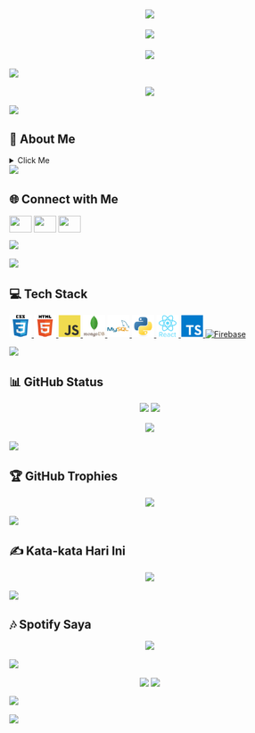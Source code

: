 <h3 align="center">

![](https://capsule-render.vercel.app/api?type=soft&color=gradient&height=150&section=header&text=Welcome+to+My+Profile!&fontSize=40&Color=white)

<img src="https://media.giphy.com/media/hvRJCLFzcasrR4ia7z/giphy.gif" width="28">
</h3>

<p align="center">
  <a href="https://github.com/LemonSync"><img src="https://readme-typing-svg.herokuapp.com?color=36BCF7&center=true&vCenter=true&lines=Hi!+I'm+LemonSync;A+Web+Developer;A+Bot+Developer;I+Love+JavaScript+❤️"></a>
</p>

<img src="https://user-images.githubusercontent.com/73097560/115834477-dbab4500-a447-11eb-908a-139a6edaec5c.gif">

<p align="center">
  <img src="https://komarev.com/ghpvc/?username=LemonSync&style=for-the-badge&label=Viewers+Account&color=brightgreen">
</p>

<img src="https://user-images.githubusercontent.com/73097560/115834477-dbab4500-a447-11eb-908a-139a6edaec5c.gif">
  
## 💫 About Me  
<details>
  <summary>Click Me</summary>
<div align="left">
  
👤 **Nama:** Eres Fran Setia Simbolon (Lemon)  
🌍 **Suku:** Batak Toba  
⛪ **Agama:** Kristen Protestan  
💖 **Pacar:** Nothing (Ngapain Pacaran)  
📱 **No HP:** 085763482523  
📧 **Email:** grouplemon0@gmail.com 

  </div>
</details>

<img src="https://user-images.githubusercontent.com/73097560/115834477-dbab4500-a447-11eb-908a-139a6edaec5c.gif">

## 🌐 Connect with Me  
<p align="left">
<a href="https://twitter.com/SyncLemon" target="blank"><img align="center" src="https://raw.githubusercontent.com/rahuldkjain/github-profile-readme-generator/master/src/images/icons/Social/twitter.svg" height="30" width="40" /></a>
<a href="https://instagram.com/lemon_sync" target="blank"><img align="center" src="https://raw.githubusercontent.com/rahuldkjain/github-profile-readme-generator/master/src/images/icons/Social/instagram.svg" height="30" width="40" /></a>
<a href="https://www.youtube.com/@lemon_sync" target="blank"><img align="center" src="https://raw.githubusercontent.com/rahuldkjain/github-profile-readme-generator/master/src/images/icons/Social/youtube.svg" height="30" width="40" /></a>
</p>

<a href="https://saweria.co/Monle"><img src="https://img.shields.io/badge/TIP%20Me-Bantu%20Saya-blue?style=for-the-badge&logo=bitcoin"></a>

<img src="https://user-images.githubusercontent.com/73097560/115834477-dbab4500-a447-11eb-908a-139a6edaec5c.gif">

## 💻 Tech Stack
<p align="left">
<a href="https://www.w3schools.com/css/" target="_blank"> <img src="https://raw.githubusercontent.com/devicons/devicon/master/icons/css3/css3-original-wordmark.svg" alt="css3" width="40" height="40"/> </a> 
<a href="https://www.w3.org/html/" target="_blank"> <img src="https://raw.githubusercontent.com/devicons/devicon/master/icons/html5/html5-original-wordmark.svg" alt="html5" width="40" height="40"/> </a> 
<a href="https://developer.mozilla.org/en-US/docs/Web/JavaScript" target="_blank"> <img src="https://raw.githubusercontent.com/devicons/devicon/master/icons/javascript/javascript-original.svg" alt="javascript" width="40" height="40"/> </a> 
<a href="https://www.mongodb.com/" target="_blank"> <img src="https://raw.githubusercontent.com/devicons/devicon/master/icons/mongodb/mongodb-original-wordmark.svg" alt="mongodb" width="40" height="40"/> </a> 
<a href="https://www.mysql.com/" target="_blank"> <img src="https://raw.githubusercontent.com/devicons/devicon/master/icons/mysql/mysql-original-wordmark.svg" alt="mysql" width="40" height="40"/> </a> 
<a href="https://www.python.org" target="_blank"> <img src="https://raw.githubusercontent.com/devicons/devicon/master/icons/python/python-original.svg" alt="python" width="40" height="40"/> </a> 
<a href="https://reactjs.org/" target="_blank"> <img src="https://raw.githubusercontent.com/devicons/devicon/master/icons/react/react-original-wordmark.svg" alt="react" width="40" height="40"/> </a> 
<a href="https://www.typescriptlang.org/" target="_blank"> <img src="https://raw.githubusercontent.com/devicons/devicon/master/icons/typescript/typescript-original.svg" alt="typescript" width="40" height="40"/> </a> 
<a href="https://www.typescriptlang.org/" target="_blank"> <img src="https://githubraw.com/devicons/devicon/master/icons/firebase/firebase-plain.svg" alt="Firebase" width="40" height="40"/> </a>
</p>

<img src="https://user-images.githubusercontent.com/73097560/115834477-dbab4500-a447-11eb-908a-139a6edaec5c.gif">

## 📊 GitHub Status  

<p align="center">
  <img src="https://github-readme-stats.vercel.app/api?username=LemonSync&show_icons=true&theme=radical" width="450"/>
  <img src="https://github-readme-stats.vercel.app/api/top-langs/?username=LemonSync&layout=compact&theme=radical" width="450"/>
  <br>
  <br>
  <img src="https://streak-stats.demolab.com?user=LemonSync&theme=dark&border_radius=5&stroke=999999&border=999999&background=0d1117">
</p>

<img src="https://user-images.githubusercontent.com/73097560/115834477-dbab4500-a447-11eb-908a-139a6edaec5c.gif">

## 🏆 GitHub Trophies
<p align="center">
  <img src="https://github-profile-trophy-drab.vercel.app?username=LemonSync&theme=matrix_reloaded&no-bg=true&no-frame=true&title=-Experience"/>
</p>

<img src="https://user-images.githubusercontent.com/73097560/115834477-dbab4500-a447-11eb-908a-139a6edaec5c.gif">

## ✍️ Kata-kata Hari Ini
<p align="center">
  <img src="https://github-readme-quotes-bay.vercel.app/quote?theme=blue-green&quotesUrl=https://raw.githubusercontent.com/LemonSync/LemonSync/main/quotes.json"/>
</p>

<img src="https://user-images.githubusercontent.com/73097560/115834477-dbab4500-a447-11eb-908a-139a6edaec5c.gif">

## 🎶 Spotify Saya
<p align="center">
  <a href="https://open.spotify.com/user/312mwhcva3c5u6fv2hxabsgnmtfi">
    <img src="https://spotify-recently-played-readme.vercel.app/api?user=312mwhcva3c5u6fv2hxabsgnmtfi&width=500&theme=default"/>
  </a>
</p>

<img src="https://user-images.githubusercontent.com/73097560/115834477-dbab4500-a447-11eb-908a-139a6edaec5c.gif">

<p align="center">
  <img src="https://forthebadge.com/images/badges/built-with-love.png">
  <img src="https://forthebadge.com/images/badges/built-by-developers.svg">
</p>

<img src="https://user-images.githubusercontent.com/73097560/115834477-dbab4500-a447-11eb-908a-139a6edaec5c.gif">

![](https://capsule-render.vercel.app/api?type=soft&color=gradient&height=150&section=footer)
</div>
